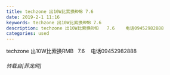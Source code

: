 ```yaml
---
title: techzone 出10W比索换RMB 7.6
date: 2019-2-1 11:16
keywords: techzone 出10W比索换RMB 7.6
description: techzone 出10W比索换RMB   7.6    电话09452982888
categories: used
---
```

<td class="t_f" id="postmessage_2874393">

techzone 出10W比索换RMB   7.6    电话09452982888</td>
###### 转载自[菲龙网]
